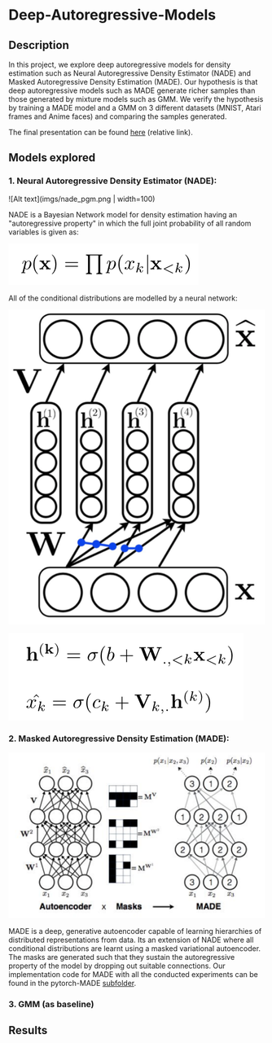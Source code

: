 # Deep-Autoregressive-Models

## Description
In this project, we explore deep autoregressive models for density estimation such as Neural Autoregressive Density Estimator (NADE) and Masked Autoregressive Density Estimation (MADE). Our hypothesis is that deep autoregressive models such as MADE generate richer samples than those generated by mixture models such as GMM. We verify the hypothesis by training a MADE model and a GMM on 3 different datasets (MNIST, Atari frames and Anime faces) and comparing the samples generated. 

The final presentation can be found [here](Project_presentation.pdf) (relative link).

## Models explored
### 1. Neural Autoregressive Density Estimator (NADE):

![Alt text](imgs/nade_pgm.png | width=100)

NADE is a Bayesian Network model for density estimation having an "autoregressive property" in which the full joint probability of all random variables is given as:

![Alt text](imgs/nade_pdf.png)

All of the conditional distributions are modelled by a neural network:

![Alt text](imgs/nade_net.png)

![Alt text](imgs/nade_neteq.png)



### 2. Masked Autoregressive Density Estimation (MADE):

![Alt text](imgs/made_net.png)

MADE is a deep, generative autoencoder capable of learning hierarchies of distributed representations from data. Its an extension of NADE where all conditional distributions are learnt using a masked variational autoencoder. The masks are generated such that they sustain the autoregressive property of the model by dropping out suitable connections. Our implementation code for MADE with all the conducted experiments can be found in the pytorch-MADE [subfolder](pytorch-MADE).

### 3. GMM (as baseline)

## Results



